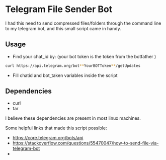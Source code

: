 # Telegram File Sender Bot

I had this need to send compressed files/folders through the command line to my telegram bot, and this small script came in handy. 

## Usage

* Find your chat_id by: (your bot token is the token from the botfather )
```bash
curl https://api.telegram.org/bot**YourBOTToken**/getUpdates
```
  

* Fill chatid and bot_taken variables inside the script

## Dependencies
* curl
* tar

I believe these dependencies are present in most linux machines.


Some helpful links that made this script possible:
* https://core.telegram.org/bots/api
* https://stackoverflow.com/questions/55470047/how-to-send-file-via-telegram-bot
* 
